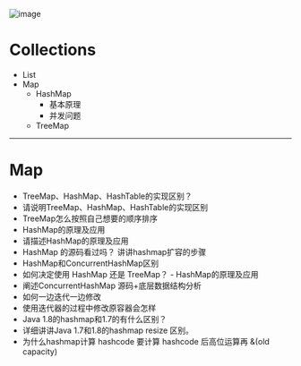 ![image](https://github.com/yul154/Jnova/assets/27160394/80753a68-8306-4174-baba-a47b808ebd89)


# Collections
- List
- Map
  - HashMap
    - 基本原理
    - 并发问题
  - TreeMap

-----
# Map

- TreeMap、HashMap、HashTable的实现区别？
- 请说明TreeMap、HashMap、HashTable的实现区别
- TreeMap怎么按照自己想要的顺序排序
- HashMap的原理及应用
- 请描述HashMap的原理及应用
- HashMap 的源码看过吗？ 讲讲hashmap扩容的步骤
- HashMap和ConcurrentHashMap区别
- 如何决定使用 HashMap 还是 TreeMap？	- HashMap的原理及应用
- 阐述ConcurrentHashMap 源码+底层数据结构分析
- 如何一边迭代一边修改
- 使用迭代器的过程中修改原容器会怎样
- Java 1.8的hashmap和1.7的有什么区别？
- 详细讲讲Java 1.7和1.8的hashmap resize 区别。
- 为什么hashmap计算 hashcode 要计算 hashcode 后高位运算再 &(old capacity)
